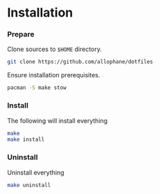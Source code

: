 # Installation

### Prepare

Clone sources to `$HOME` directory.

```sh
git clone https://github.com/allophane/dotfiles
```

Ensure installation prerequisites.

```sh
pacman -S make stow
```

### Install

The following will install everything

```sh
make
make install
```

### Uninstall

Uninstall everything

```sh
make uninstall
```
